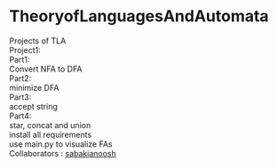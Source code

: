 # TheoryofLanguagesAndAutomata
Projects of TLA <br />
Project1:<br />
Part1:<br />
Convert NFA to DFA<br />
Part2:<br />
minimize DFA<br />
Part3:<br />
accept string <br />
Part4:<br />
star, concat and union<br />
install all requirements<br />
use main.py to visualize FAs<br />
Collaborators : [sabakianoosh](https://github.com/sabakianoosh)

